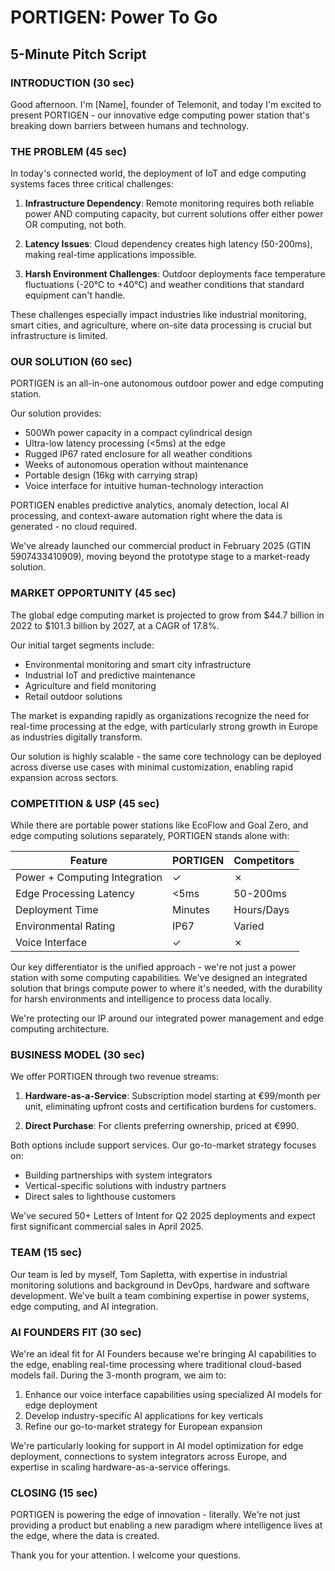 # PORTIGEN: Power To Go
## 5-Minute Pitch Script

### INTRODUCTION (30 sec)
Good afternoon. I'm [Name], founder of Telemonit, and today I'm excited to present PORTIGEN - our innovative edge computing power station that's breaking down barriers between humans and technology.

### THE PROBLEM (45 sec)
In today's connected world, the deployment of IoT and edge computing systems faces three critical challenges:

1. **Infrastructure Dependency**: Remote monitoring requires both reliable power AND computing capacity, but current solutions offer either power OR computing, not both.

2. **Latency Issues**: Cloud dependency creates high latency (50-200ms), making real-time applications impossible.

3. **Harsh Environment Challenges**: Outdoor deployments face temperature fluctuations (-20°C to +40°C) and weather conditions that standard equipment can't handle.

These challenges especially impact industries like industrial monitoring, smart cities, and agriculture, where on-site data processing is crucial but infrastructure is limited.

### OUR SOLUTION (60 sec)
PORTIGEN is an all-in-one autonomous outdoor power and edge computing station.

Our solution provides:
- 500Wh power capacity in a compact cylindrical design
- Ultra-low latency processing (<5ms) at the edge
- Rugged IP67 rated enclosure for all weather conditions
- Weeks of autonomous operation without maintenance
- Portable design (16kg with carrying strap)
- Voice interface for intuitive human-technology interaction

PORTIGEN enables predictive analytics, anomaly detection, local AI processing, and context-aware automation right where the data is generated - no cloud required.

We've already launched our commercial product in February 2025 (GTIN 5907433410909), moving beyond the prototype stage to a market-ready solution.

### MARKET OPPORTUNITY (45 sec)
The global edge computing market is projected to grow from $44.7 billion in 2022 to $101.3 billion by 2027, at a CAGR of 17.8%.

Our initial target segments include:
- Environmental monitoring and smart city infrastructure
- Industrial IoT and predictive maintenance
- Agriculture and field monitoring
- Retail outdoor solutions

The market is expanding rapidly as organizations recognize the need for real-time processing at the edge, with particularly strong growth in Europe as industries digitally transform.

Our solution is highly scalable - the same core technology can be deployed across diverse use cases with minimal customization, enabling rapid expansion across sectors.

### COMPETITION & USP (45 sec)
While there are portable power stations like EcoFlow and Goal Zero, and edge computing solutions separately, PORTIGEN stands alone with:

| Feature | PORTIGEN | Competitors |
|---------|----------|-------------|
| Power + Computing Integration | ✓ | ✗ |
| Edge Processing Latency | <5ms | 50-200ms |
| Deployment Time | Minutes | Hours/Days |
| Environmental Rating | IP67 | Varied |
| Voice Interface | ✓ | ✗ |

Our key differentiator is the unified approach - we're not just a power station with some computing capabilities. We've designed an integrated solution that brings compute power to where it's needed, with the durability for harsh environments and intelligence to process data locally.

We're protecting our IP around our integrated power management and edge computing architecture.

### BUSINESS MODEL (30 sec)
We offer PORTIGEN through two revenue streams:

1. **Hardware-as-a-Service**: Subscription model starting at €99/month per unit, eliminating upfront costs and certification burdens for customers.

2. **Direct Purchase**: For clients preferring ownership, priced at €990.

Both options include support services. Our go-to-market strategy focuses on:
- Building partnerships with system integrators
- Vertical-specific solutions with industry partners
- Direct sales to lighthouse customers

We've secured 50+ Letters of Intent for Q2 2025 deployments and expect first significant commercial sales in April 2025.

### TEAM (15 sec)
Our team is led by myself, Tom Sapletta, with expertise in industrial monitoring solutions and background in DevOps, hardware and software development. We've built a team combining expertise in power systems, edge computing, and AI integration.

### AI FOUNDERS FIT (30 sec)
We're an ideal fit for AI Founders because we're bringing AI capabilities to the edge, enabling real-time processing where traditional cloud-based models fail. During the 3-month program, we aim to:

1. Enhance our voice interface capabilities using specialized AI models for edge deployment
2. Develop industry-specific AI applications for key verticals
3. Refine our go-to-market strategy for European expansion

We're particularly looking for support in AI model optimization for edge deployment, connections to system integrators across Europe, and expertise in scaling hardware-as-a-service offerings.

### CLOSING (15 sec)
PORTIGEN is powering the edge of innovation - literally. We're not just providing a product but enabling a new paradigm where intelligence lives at the edge, where the data is created. 

Thank you for your attention. I welcome your questions.
